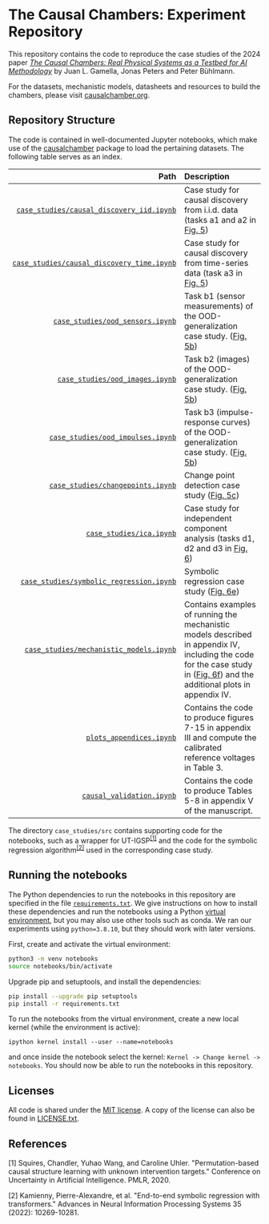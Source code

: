 # The Causal Chambers: Experiment Repository

This repository contains the code to reproduce the case studies of the 2024 paper [*The Causal Chambers: Real Physical Systems as a Testbed for AI Methodology*](https://arxiv.org/pdf/2404.11341.pdf) by Juan L. Gamella, Jonas Peters and Peter Bühlmann.

For the datasets, mechanistic models, datasheets and resources to build the chambers, please visit [causalchamber.org](https://causalchamber.org).

## Repository Structure

The code is contained in well-documented Jupyter notebooks, which make use of the [causalchamber](https://pypi.org/project/causalchamber/) package to load the pertaining datasets. The following table serves as an index.

| Path            | Description   |
|---------------:|:-------------|
| [`case_studies/causal_discovery_iid.ipynb`](case_studies/causal_discovery_iid.ipynb) | Case study for causal discovery from i.i.d. data (tasks a1 and a2 in [Fig. 5](https://arxiv.org/pdf/2404.11341.pdf)) |
| [`case_studies/causal_discovery_time.ipynb`](case_studies/causal_discovery_time.ipynb) | Case study for causal discovery from time-series data (task a3 in [Fig. 5](https://arxiv.org/pdf/2404.11341.pdf))
| [`case_studies/ood_sensors.ipynb`](case_studies/ood_sensors.ipynb) | Task b1 (sensor measurements) of the OOD-generalization case study. ([Fig. 5b](https://arxiv.org/pdf/2404.11341.pdf))|
| [`case_studies/ood_images.ipynb`](case_studies/ood_images.ipynb) | Task b2 (images) of the OOD-generalization case study. ([Fig. 5b](https://arxiv.org/pdf/2404.11341.pdf))|
| [`case_studies/ood_impulses.ipynb`](case_studies/ood_impulses.ipynb) |  Task b3 (impulse-response curves) of the OOD-generalization case study. ([Fig. 5b](https://arxiv.org/pdf/2404.11341.pdf))|
| [`case_studies/changepoints.ipynb`](case_studies/changepoints.ipynb) | Change point detection case study ([Fig. 5c](https://arxiv.org/pdf/2404.11341.pdf))|
| [`case_studies/ica.ipynb`](case_studies/ica.ipynb) | Case study for independent component analysis (tasks d1, d2 and d3 in [Fig. 6](https://arxiv.org/pdf/2404.11341.pdf))|
| [`case_studies/symbolic_regression.ipynb`](case_studies/symbolic_regression.ipynb) | Symbolic regression case study ([Fig. 6e](https://arxiv.org/pdf/2404.11341.pdf)) |
| [`case_studies/mechanistic_models.ipynb`](case_studies/mechanistic_models.ipynb) | Contains examples of running the mechanistic models described in appendix IV, including the code for the case study in ([Fig. 6f](https://arxiv.org/pdf/2404.11341.pdf)) and the additional plots in appendix IV. |
| [`plots_appendices.ipynb`](plots_appendices.ipynb) | Contains the code to produce figures 7-15 in appendix III and compute the calibrated reference voltages in Table 3. |
| [`causal_validation.ipynb`](causal_validation.ipynb) | Contains the code to produce Tables 5-8 in appendix V of the manuscript. |

The directory `case_studies/src` contains supporting code for the notebooks, such as a wrapper for UT-IGSP<sup>[[1]](#references)</sup> and the code for the symbolic regression algorithm<sup>[[2]](#references)</sup> used in the corresponding case study.

## Running the notebooks

The Python dependencies to run the notebooks in this repository are specified in the file [`requirements.txt`](requirements.txt). We give instructions on how to install these dependencies and run the notebooks using a Python [virtual environment](https://docs.python.org/3/library/venv.html), but you may also use other tools such as conda. We ran our experiments using `python=3.8.10`, but they should work with later versions.

First, create and activate the virtual environment:

```bash
python3 -m venv notebooks
source notebooks/bin/activate
```

Upgrade pip and setuptools, and install the dependencies:
```bash
pip install --upgrade pip setuptools
pip install -r requirements.txt
```

To run the notebooks from the virtual environment, create a new local kernel (while the environment is active):

```
ipython kernel install --user --name=notebooks
```

and once inside the notebook select the kernel: `Kernel -> Change kernel -> notebooks`. You should now be able to run the notebooks in this repository.


## Licenses

All code is shared under the [MIT license](https://opensource.org/license/mit/). A copy of the license can also be found in [LICENSE.txt](LICENSE.txt).

## References

[1] Squires, Chandler, Yuhao Wang, and Caroline Uhler. "Permutation-based causal structure learning with unknown intervention targets." Conference on Uncertainty in Artificial Intelligence. PMLR, 2020.

[2] Kamienny, Pierre-Alexandre, et al. "End-to-end symbolic regression with transformers." Advances in Neural Information Processing Systems 35 (2022): 10269-10281.
